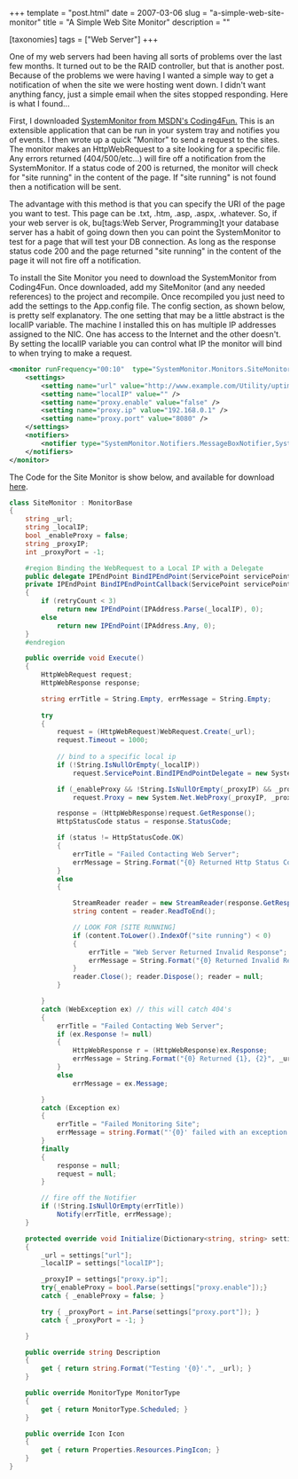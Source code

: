 +++
template = "post.html"
date = 2007-03-06
slug = "a-simple-web-site-monitor"
title = "A Simple Web Site Monitor"
description = ""

[taxonomies]
tags = ["Web Server"]
+++

One of my web servers had been having all sorts of problems over the last few months. It turned out to be the RAID controller, but that is another post. Because of the problems we were having I wanted a simple way to get a notification of when the site we were hosting went down. I didn't want anything fancy, just a simple email when the sites stopped responding. Here is what I found...

<!-- more -->

First, I downloaded [SystemMonitor from MSDN's Coding4Fun.](http://msdn.microsoft.com/coding4fun/windows/utility/article.aspx?articleid=912382) This is an extensible application that can be run in your system tray and notifies you of events. I then wrote up a quick "Monitor" to send a request to the sites. The monitor makes an HttpWebRequest to a site looking for a specific file. Any errors returned (404/500/etc...) will fire off a notification from the SystemMonitor. If a status code of 200 is returned, the monitor will check for "site running" in the content of the page. If "site running" is not found then a notification will be sent.

The advantage with this method is that you can specify the URI of the page you want to test. This page can be .txt, .htm, .asp, .aspx, .whatever. So, if your web server is ok, bu[tags:Web Server, Programming]t your database server has a habit of going down then you can point the SystemMonitor to test for a  page that will test your DB connection. As long as the response status code 200 and the page returned "site running" in the content of the page it will not fire off a notification.

To install the Site Monitor you need to download the SystemMonitor from Coding4Fun. Once downloaded, add my SiteMonitor (and any needed references) to the project and recompile. Once recompiled you just need to add the settings to the App.config file. The config section, as shown below, is pretty self explanatory. The one setting that may be a little abstract is the localIP variable. The machine I installed this on has multiple IP addresses assigned to the NIC. One has access to the Internet and the other doesn't. By setting the localIP variable you can control what IP the monitor will bind to when trying to make a request.

```xml
<monitor runFrequency="00:10"  type="SystemMonitor.Monitors.SiteMonitor,SystemMonitor">
    <settings>
        <setting name="url" value="http://www.example.com/Utility/uptime.aspx" />
        <setting name="localIP" value="" />
        <setting name="proxy.enable" value="false" />
        <setting name="proxy.ip" value="192.168.0.1" />
        <setting name="proxy.port" value="8080" />
    </settings>
    <notifiers>
        <notifier type="SystemMonitor.Notifiers.MessageBoxNotifier,SystemMonitor" />
    </notifiers>
</monitor>
```

The Code for the Site Monitor is show below, and available for download [here](http://www.carknee.com/files/folders/code/entry352.aspx).

```c#
class SiteMonitor : MonitorBase
{
    string _url;
    string _localIP;
    bool _enableProxy = false;
    string _proxyIP;
    int _proxyPort = -1;

    #region Binding the WebRequest to a Local IP with a Delegate
    public delegate IPEndPoint BindIPEndPoint(ServicePoint servicePoint, IPEndPoint remoteEndPoint, int retryCount);
    private IPEndPoint BindIPEndPointCallback(ServicePoint servicePoint, IPEndPoint remoteEndPoint, int retryCount)
    {
        if (retryCount < 3)
            return new IPEndPoint(IPAddress.Parse(_localIP), 0);
        else
            return new IPEndPoint(IPAddress.Any, 0);
    }
    #endregion

    public override void Execute()
    {
        HttpWebRequest request;
        HttpWebResponse response;

        string errTitle = String.Empty, errMessage = String.Empty;
        
        try
        {
            request = (HttpWebRequest)WebRequest.Create(_url);
            request.Timeout = 1000;
            
            // bind to a specific local ip
            if (!String.IsNullOrEmpty(_localIP))
                request.ServicePoint.BindIPEndPointDelegate = new System.Net.BindIPEndPoint(BindIPEndPointCallback);

            if (_enableProxy && !String.IsNullOrEmpty(_proxyIP) && _proxyPort >= 0)
                request.Proxy = new System.Net.WebProxy(_proxyIP, _proxyPort);

            response = (HttpWebResponse)request.GetResponse();
            HttpStatusCode status = response.StatusCode;

            if (status != HttpStatusCode.OK)
            {
                errTitle = "Failed Contacting Web Server";
                errMessage = String.Format("{0} Returned Http Status Code: {1}, {2}", _url, (int)status, status.ToString());
            }
            else
            {

                StreamReader reader = new StreamReader(response.GetResponseStream());
                string content = reader.ReadToEnd();

                // LOOK FOR [SITE RUNNING]
                if (content.ToLower().IndexOf("site running") < 0)
                {
                    errTitle = "Web Server Returned Invalid Response";
                    errMessage = String.Format("{0} Returned Invalid Response", _url);
                }
                reader.Close(); reader.Dispose(); reader = null;
            }

        }
        catch (WebException ex) // this will catch 404's
        {
            errTitle = "Failed Contacting Web Server";
            if (ex.Response != null)
            {
                HttpWebResponse r = (HttpWebResponse)ex.Response;
                errMessage = String.Format("{0} Returned {1}, {2}", _url, (int)r.StatusCode, r.StatusDescription);
            }
            else
                errMessage = ex.Message;

        }
        catch (Exception ex)
        {
            errTitle = "Failed Monitoring Site";
            errMessage = string.Format("'{0}' failed with an exception: {1}", _url, ex.Message);
        }
        finally
        {
            response = null;
            request = null;
        }

        // fire off the Notifier
        if (!String.IsNullOrEmpty(errTitle))
            Notify(errTitle, errMessage);
    }

    protected override void Initialize(Dictionary<string, string> settings)
    {
        _url = settings["url"];
        _localIP = settings["localIP"];

        _proxyIP = settings["proxy.ip"];
        try{_enableProxy = bool.Parse(settings["proxy.enable"]);}
        catch { _enableProxy = false; }

        try { _proxyPort = int.Parse(settings["proxy.port"]); }
        catch { _proxyPort = -1; }

    }

    public override string Description
    {
        get { return string.Format("Testing '{0}'.", _url); }
    }

    public override MonitorType MonitorType
    {
        get { return MonitorType.Scheduled; }
    }

    public override Icon Icon
    {
        get { return Properties.Resources.PingIcon; }
    }
}
```